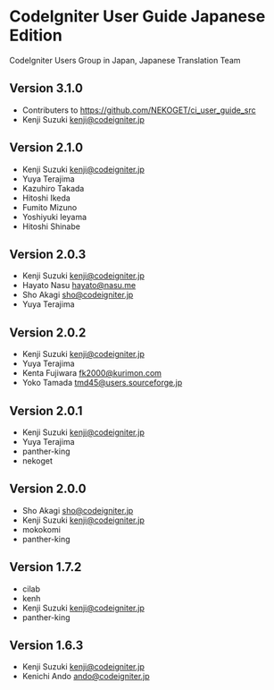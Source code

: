 # CodeIgniter User Guide Japanese Edition

CodeIgniter Users Group in Japan, Japanese Translation Team

## Version 3.1.0
  * Contributers to <https://github.com/NEKOGET/ci_user_guide_src>
  * Kenji Suzuki <kenji@codeigniter.jp>

## Version 2.1.0
  * Kenji Suzuki <kenji@codeigniter.jp>
  * Yuya Terajima
  * Kazuhiro Takada
  * Hitoshi Ikeda
  * Fumito Mizuno
  * Yoshiyuki Ieyama
  * Hitoshi Shinabe

## Version 2.0.3
  * Kenji Suzuki <kenji@codeigniter.jp>
  * Hayato Nasu <hayato@nasu.me>
  * Sho Akagi <sho@codeigniter.jp>
  * Yuya Terajima
  
## Version 2.0.2
  * Kenji Suzuki <kenji@codeigniter.jp>
  * Yuya Terajima
  * Kenta Fujiwara <fk2000@kurimon.com>
  * Yoko Tamada <tmd45@users.sourceforge.jp>

## Version 2.0.1
  * Kenji Suzuki <kenji@codeigniter.jp>
  * Yuya Terajima
  * panther-king
  * nekoget

## Version 2.0.0
  * Sho Akagi <sho@codeigniter.jp>
  * Kenji Suzuki <kenji@codeigniter.jp>
  * mokokomi 
  * panther-king 

## Version 1.7.2
  * cilab
  * kenh
  * Kenji Suzuki <kenji@codeigniter.jp>
  * panther-king

## Version 1.6.3
  * Kenji Suzuki <kenji@codeigniter.jp>
  * Kenichi Ando <ando@codeigniter.jp>

